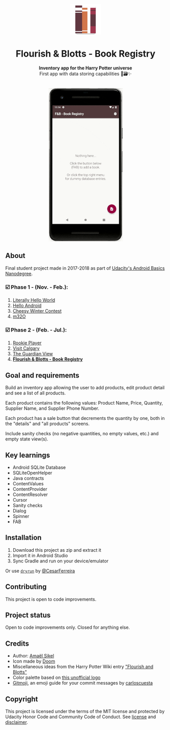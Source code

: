 <div align="center"><img src="app/src/main/res/mipmap-xhdpi/ic_launcher.png"></div>
<h1 align="center">Flourish & Blotts - Book Registry</h1>
<p align="center"><strong>Inventory app for the Harry Potter universe</strong>
<br>First app with data storing capabilities 📱🗃✨</p>
<br/>
<div align="center"><img src="demo.gif"></img></div>
<h2>About</h2>
Final student project made in 2017-2018 as part of <a href="https://eu.udacity.com/course/android-basics-nanodegree-by-google--nd803" target="_blank">Udacity's Android Basics Nanodegree</a>.

<h3>☑️ Phase 1 - (Nov. - Feb.):</h3>

1. <a href="https://github.com/r4dixx/LiterallyHelloWorld" target="_blank">Literally Hello World</a>
2. <a href="https://github.com/r4dixx/HelloAndroid" target="_blank">Hello Android</a>
3. <a href="https://github.com/r4dixx/CheesyWinterContest" target="_blank">Cheesy Winter Contest</a>
4. <a href="https://github.com/r4dixx/m32O" target="_blank">m32O</a>

<h3>☑️ Phase 2 - (Feb. - Jul.):</h3>

1. <a href="https://github.com/r4dixx/RookiePlayer" target="_blank">Rookie Player</a>
2. <a href="https://github.com/r4dixx/VisitCalgary" target="_blank">Visit Calgary</a>
3. <a href="https://github.com/r4dixx/TheGuardianView" target="_blank">The Guardian View</a>
4. <strong><a href="https://github.com/r4dixx/Flourish-And-Blotts-Book-Registry" target="_blank">Flourish & Blotts - Book Registry</a></strong>

<h2>Goal and requirements</h2>

Build an inventory app allowing the user to add products, edit product detail and see a list of all products.

Each product contains the following values: Product Name, Price, Quantity, Supplier Name, and Supplier Phone Number.

Each product has a sale button that decrements the quantity by one, both in the "details" and "all products" screens.

Include sanity checks (no negative quantities, no empty values, etc.) and empty state view(s).

<h2>Key learnings</h2>

- Android SQLite Database
- SQLiteOpenHelper
- Java contracts
- ContentValues
- ContentProvider
- ContentResolver
- Cursor
- Sanity checks
- Dialog
- Spinner
- FAB

<h2>Installation</h2>

1. Download this project as zip and extract it
2. Import it in Android Studio
3. Sync Gradle and run on your device/emulator

Or use <a href="https://github.com/cesarferreira/dryrun" target="_blank">`dryrun`</a> by <a href="https://github.com/cesarferreira" target="_blank">@CesarFerreira</a>


<h2>Contributing</h2>

This project is open to code improvements.

<h2>Project status</h2>
Open to code improvements only. Closed for anything else.

<h2>Credits</h2>

- Author: <a href="https://twitter.com/r4dixx" target="_blank">Amaël Sikel</a>
- Icon made by <a href ="https://openclipart.org/detail/289671/books" target="_blank">Doom</a>
- Miscellaneous ideas from the Harry Potter Wiki entry <a href="http://harrypotter.wikia.com/wiki/Flourish_and_Blotts" target="_blank">"Flourish and Blotts"</a>
- Color palette based on <a href="https://vignette.wikia.nocookie.net/harrypotter/images/a/a8/Flourish_and_Blotts_sign.jpg/revision/latest?cb=20091026005244" target="_blank">this unofficial logo</a>
- <a href="https://gitmoji.carloscuesta.me/" target="_blank">Gitmoji</a>, an emoji guide for your commit messages by <a href="https://github.com/carloscuesta" target="_blank">carloscuesta</a>

<h2>Copyright</h2>
This project is licensed under the terms of the MIT license and protected by Udacity Honor Code and Community Code of Conduct. See <a href="LICENSE.md">license</a> and <a href="LICENSE.DISCLAIMER.md">disclaimer</a>.
